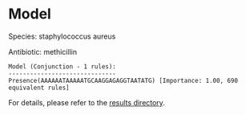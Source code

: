 
# Model

Species: staphylococcus aureus

Antibiotic: methicillin

```
Model (Conjunction - 1 rules):
------------------------------
Presence(AAAAAATAAAAATGCAAGGAGAGGTAATATG) [Importance: 1.00, 690 equivalent rules]

```

For details, please refer to the [results directory](../../../../../results/scm_b/staphylococcus%20aureus/methicillin/repeat_0/).

